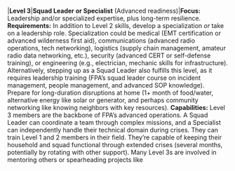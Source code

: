 |**Level 3**|**Squad Leader or Specialist** (Advanced readiness)|**Focus:** Leadership and/or specialized expertise, plus long-term resilience. **Requirements:** In addition to Level 2 skills, develop a specialization _or_ take on a leadership role. Specialization could be medical (EMT certification or advanced wilderness first aid), communications (advanced radio operations, tech networking), logistics (supply chain management, amateur radio data networking, etc.), security (advanced CERT or self-defense training), or engineering (e.g., electrician, mechanic skills for infrastructure). Alternatively, stepping up as a Squad Leader also fulfills this level, as it requires leadership training (FPA’s squad leader course on incident management, people management, and advanced SOP knowledge). Prepare for long-duration disruptions at home (1+ month of food/water, alternative energy like solar or generator, and perhaps community networking like knowing neighbors with key resources). **Capabilities:** Level 3 members are the backbone of FPA’s advanced operations. A Squad Leader can coordinate a team through complex missions, and a Specialist can independently handle their technical domain during crises. They can train Level 1 and 2 members in their field. They’re capable of keeping their household and squad functional through extended crises (several months, potentially by rotating with other support). Many Level 3s are involved in mentoring others or spearheading projects like